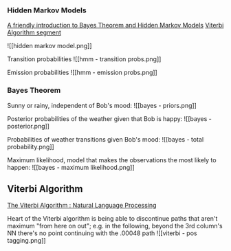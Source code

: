 ### Hidden Markov Models

[A friendly introduction to Bayes Theorem and Hidden Markov Models](https://youtu.be/kqSzLo9fenk)
[Viterbi Algorithm segment](https://youtu.be/kqSzLo9fenk?t=1349)

![[hidden markov model.png]]

Transition probabilities
![[hmm - transition probs.png]]

Emission probabilities
![[hmm - emission probs.png]]


### Bayes Theorem

Sunny or rainy, independent of Bob's mood:
![[bayes - priors.png]]

Posterior probabilities of the weather given that Bob is happy:
![[bayes - posterior.png]]

Probabilities of weather transitions given Bob's mood:
![[bayes - total probability.png]]

Maximum likelihood, model that makes the observations the most likely to happen:
![[bayes - maximum likelihood.png]]


## Viterbi Algorithm

[The Viterbi Algorithm : Natural Language Processing](https://www.youtube.com/watch?v=IqXdjdOgXPM)

Heart of the Viterbi algorithm is being able to discontinue paths that aren't maximum "from here on out"; e.g. in the following, beyond the 3rd column's NN there's no point continuing with the .00048 path
![[viterbi - pos tagging.png]]
